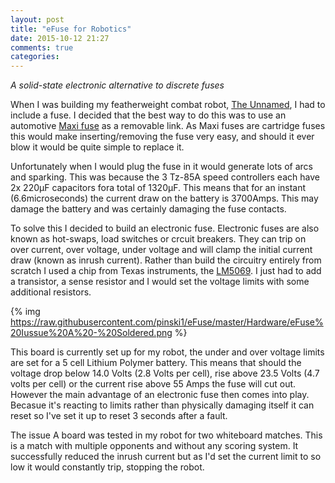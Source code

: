 ```yaml
---
layout: post
title: "eFuse for Robotics"
date: 2015-10-12 21:27
comments: true
categories: 
---
```

*A solid-state electronic alternative to discrete fuses*

When I was building my featherweight combat robot, [The Unnamed](http://wiresandbits.co.uk/blog/categories/the-unnamed/), I had to include a fuse. I decided that the best way to do this was to use an automotive [Maxi fuse](https://en.wikipedia.org/wiki/Fuse_(automotive)) as a removable link. As Maxi fuses are cartridge fuses this would make inserting/removing the fuse very easy, and should it ever blow it would be quite simple to replace it.

Unfortunately when I would plug the fuse in it would generate lots of arcs and sparking. This was because the 3 Tz-85A speed controllers each have 2x 220&micro;F capacitors fora total of 1320&micro;F. This means that for an instant (6.6microseconds) the current draw on the battery is 3700Amps. This may damage the battery and was certainly damaging the fuse contacts.

To solve this I decided to build an electronic fuse. Electronic fuses are also known as hot-swaps, load switches or crcuit breakers. They can trip on over current, over voltage, under voltage and will clamp the initial current draw (known as inrush current). Rather than build the circuitry entirely from scratch I used a chip from Texas instruments, the [LM5069](http://www.ti.com/product/lm5069). I just had to add a transistor, a sense resistor and I would set the voltage limits with some additional resistors.

{% img https://raw.githubusercontent.com/pinski1/eFuse/master/Hardware/eFuse%20Iussue%20A%20-%20Soldered.png %}

This board is currently set up for my robot, the under and over voltage limits are set for a 5 cell Lithium Polymer battery. This means that should the voltage drop below 14.0 Volts (2.8 Volts per cell), rise above 23.5 Volts (4.7 volts per cell) or the current rise above 55 Amps the fuse will cut out. However the main advantage of an electronic fuse then comes into play. Becasue it's reacting to limits rather than physically damaging itself it can reset so I've set it up to reset 3 seconds after a fault.

The issue A board was tested in my robot for two whiteboard matches. This is a match with multiple opponents and without any scoring system. It successfully reduced the inrush current but as I'd set the current limit to so low it would constantly trip, stopping the robot. 